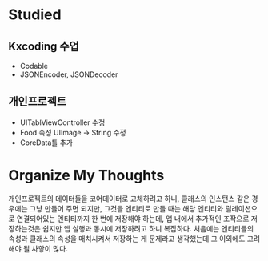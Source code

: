 # Studied

## Kxcoding 수업
- Codable
- JSONEncoder, JSONDecoder

## 개인프로젝트
- UITablViewController 수정
- Food 속성 UIImage -> String 수정
- CoreData틀 추가

# Organize My Thoughts
개인프로젝트의 데이터들을 코어데이터로 교체하려고 하니, 클래스의 인스턴스 같은 경우에는 그냥 만들어 주면 되지만, 그것을 엔티티로 만들 때는 해당 엔티티와 릴레이션으로 연결되어있는 엔티티까지 한 번에 저장해야 하는데, 앱 내에서 추가적인 조작으로 저장하는것은 쉽지만 앱 실행과 동시에 저장하려고 하니 복잡하다. 처음에는 엔티티들의 속성과 클래스의 속성을 매치시켜서 저장하는 게 문제라고 생각했는데 그 이외에도 고려해야 될 사항이 많다.



